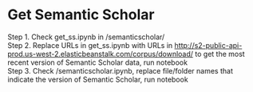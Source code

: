 # Get Semantic Scholar

Step 1. Check get_ss.ipynb in /semanticscholar/    
Step 2. Replace URLs in get_ss.ipynb with URLs in http://s2-public-api-prod.us-west-2.elasticbeanstalk.com/corpus/download/ to get the most recent version of Semantic Scholar data, run notebook      
Step 3. Check /semanticscholar.ipynb, replace file/folder names that indicate the version of Semantic Scholar, run notebook      
